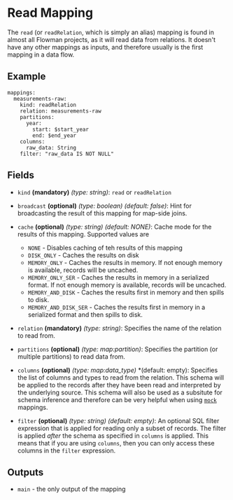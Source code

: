 # Read Mapping

The `read` (or `readRelation`, which is simply an alias) mapping is found in almost all Flowman projects, as it will
read data from relations. It doesn't have any other mappings as inputs, and therefore usually is the first mapping
in a data flow.

## Example
```
mappings:
  measurements-raw:
    kind: readRelation
    relation: measurements-raw
    partitions:
      year:
        start: $start_year
        end: $end_year
    columns:
      raw_data: String
    filter: "raw_data IS NOT NULL"
```

## Fields

* `kind` **(mandatory)** *(type: string)*: `read` or `readRelation`

* `broadcast` **(optional)** *(type: boolean)* *(default: false)*: 
Hint for broadcasting the result of this mapping for map-side joins.

* `cache` **(optional)** *(type: string)* *(default: NONE)*:
Cache mode for the results of this mapping. Supported values are
  * `NONE` - Disables caching of teh results of this mapping
  * `DISK_ONLY` - Caches the results on disk
  * `MEMORY_ONLY` - Caches the results in memory. If not enough memory is available, records will be uncached.
  * `MEMORY_ONLY_SER` - Caches the results in memory in a serialized format. If not enough memory is available, records will be uncached.
  * `MEMORY_AND_DISK` - Caches the results first in memory and then spills to disk.
  * `MEMORY_AND_DISK_SER` - Caches the results first in memory in a serialized format and then spills to disk.

* `relation` **(mandatory)** *(type: string)*:
Specifies the name of the relation to read from.

* `partitions` **(optional)** *(type: map:partition)*:
Specifies the partition (or multiple partitions) to read data from.

* `columns` **(optional)** *(type: map:data_type)* *(default: empty):
Specifies the list of columns and types to read from the relation. This schema will be applied to the records after 
  they have been read and interpreted by the underlying source. This schema will also be used as a subsitute for schema
  inference and therefore can be very helpful when using [`mock`](mock.md) mappings.

* `filter` **(optional)** *(type: string)* *(default: empty)*:
An optional SQL filter expression that is applied for reading only a subset of records. The filter is applied
  *after* the schema as specified in `columns` is applied. This means that if you are using `columns`, then you
  can only access these columns in the `filter` expression.


## Outputs
* `main` - the only output of the mapping

